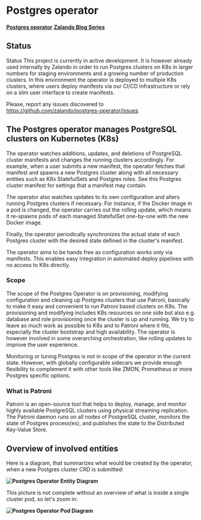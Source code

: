 # Postgres operator

**[Postgres operator](https://postgres-operator.readthedocs.io/en/latest/)**
**[Zalando Blog Series](https://thedatabaseme.de/tag/zalando-operator/)**

## Status

Status
This project is currently in active development. It is however already used internally by Zalando in order to run Postgres clusters on K8s in larger numbers for staging environments and a growing number of production clusters. In this environment the operator is deployed to multiple K8s clusters, where users deploy manifests via our CI/CD infrastructure or rely on a slim user interface to create manifests.

Please, report any issues discovered to <https://github.com/zalando/postgres-operator/issues>.

## The Postgres operator manages PostgreSQL clusters on Kubernetes (K8s)

The operator watches additions, updates, and deletions of PostgreSQL cluster manifests and changes the running clusters accordingly. For example, when a user submits a new manifest, the operator fetches that manifest and spawns a new Postgres cluster along with all necessary entities such as K8s StatefulSets and Postgres roles. See this Postgres cluster manifest for settings that a manifest may contain.

The operator also watches updates to its own configuration and alters running Postgres clusters if necessary. For instance, if the Docker image in a pod is changed, the operator carries out the rolling update, which means it re-spawns pods of each managed StatefulSet one-by-one with the new Docker image.

Finally, the operator periodically synchronizes the actual state of each Postgres cluster with the desired state defined in the cluster's manifest.

The operator aims to be hands free as configuration works only via manifests. This enables easy integration in automated deploy pipelines with no access to K8s directly.

### Scope

The scope of the Postgres Operator is on provisioning, modifying configuration and cleaning up Postgres clusters that use Patroni, basically to make it easy and convenient to run Patroni based clusters on K8s. The provisioning and modifying includes K8s resources on one side but also e.g. database and role provisioning once the cluster is up and running. We try to leave as much work as possible to K8s and to Patroni where it fits, especially the cluster bootstrap and high availability. The operator is however involved in some overarching orchestration, like rolling updates to improve the user experience.

Monitoring or tuning Postgres is not in scope of the operator in the current state. However, with globally configurable sidecars we provide enough flexibility to complement it with other tools like ZMON, Prometheus or more Postgres specific options.

### What is Patroni

Patroni is an open-source tool that helps to deploy, manage, and monitor highly available PostgreSQL clusters using physical streaming replication. The Patroni daemon runs on all nodes of PostgreSQL cluster, monitors the state of Postgres process(es), and publishes the state to the Distributed Key-Value Store.

## Overview of involved entities

Here is a diagram, that summarizes what would be created by the operator, when a new Postgres cluster CRD is submitted:

**![Postgres Operator Entity Diagram](https://postgres-operator.readthedocs.io/en/latest/diagrams/operator.png)**

This picture is not complete without an overview of what is inside a single cluster pod, so let's zoom in:

**![Postgres Operator Pod Diagram](https://postgres-operator.readthedocs.io/en/latest/diagrams/pod.png)**
